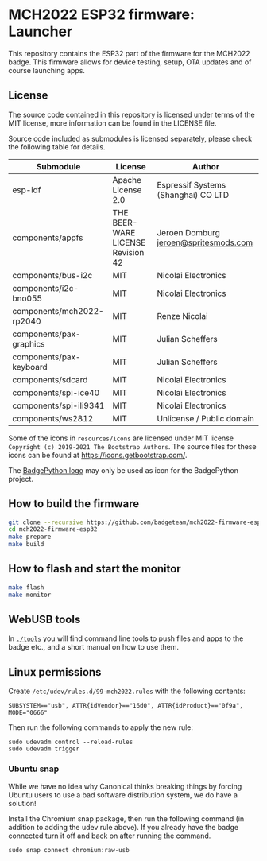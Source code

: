 # MCH2022 ESP32 firmware: Launcher

This repository contains the ESP32 part of the firmware for the MCH2022 badge. This firmware allows for device testing, setup, OTA updates and of course launching apps.

## License

The source code contained in this repository is licensed under terms of the MIT license, more information can be found in the LICENSE file.

Source code included as submodules is licensed separately, please check the following table for details.

| Submodule                   | License                           | Author                                                 |
|-----------------------------|-----------------------------------|--------------------------------------------------------|
| esp-idf                     | Apache License 2.0                | Espressif Systems (Shanghai) CO LTD                    |
| components/appfs            | THE BEER-WARE LICENSE Revision 42 | Jeroen Domburg <jeroen@spritesmods.com>                |
| components/bus-i2c          | MIT                               | Nicolai Electronics                                    |
| components/i2c-bno055       | MIT                               | Nicolai Electronics                                    |
| components/mch2022-rp2040   | MIT                               | Renze Nicolai                                          |
| components/pax-graphics     | MIT                               | Julian Scheffers                                       |
| components/pax-keyboard     | MIT                               | Julian Scheffers                                       |
| components/sdcard           | MIT                               | Nicolai Electronics                                    |
| components/spi-ice40        | MIT                               | Nicolai Electronics                                    |
| components/spi-ili9341      | MIT                               | Nicolai Electronics                                    |
| components/ws2812           | MIT                               | Unlicense / Public domain                              |

Some of the icons in `resources/icons` are licensed under MIT license `Copyright (c) 2019-2021 The Bootstrap Authors`. The source files for these icons can be found at https://icons.getbootstrap.com/.

The [BadgePython logo](resources/icons/python.png) may only be used as icon for the BadgePython project.

## How to build the firmware
```sh
git clone --recursive https://github.com/badgeteam/mch2022-firmware-esp32
cd mch2022-firmware-esp32
make prepare
make build
```

## How to flash and start the monitor
```sh
make flash
make monitor
```

## WebUSB tools
In [`./tools`](./tools/) you will find command line tools to push files and apps to the badge etc., and a short manual on how to use them.

## Linux permissions
Create `/etc/udev/rules.d/99-mch2022.rules` with the following contents:

```
SUBSYSTEM=="usb", ATTR{idVendor}=="16d0", ATTR{idProduct}=="0f9a", MODE="0666"
```

Then run the following commands to apply the new rule:

```
sudo udevadm control --reload-rules
sudo udevadm trigger
```

### Ubuntu snap
While we have no idea why Canonical thinks breaking things by forcing Ubuntu users to use a bad software distribution system, we do have a solution!

Install the Chromium snap package, then run the following command (in addition to adding the udev rule above). If you already have the badge connected turn it off and back on after running the command.

```
sudo snap connect chromium:raw-usb
```
